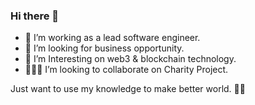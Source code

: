 ### Hi there 👋

- 🏢 I’m working as a lead software engineer.
- 🤔 I’m looking for business opportunity.
- 👯 I’m Interesting on web3 & blockchain technology.
- 🧑‍🤝‍🧑 I’m looking to collaborate on Charity Project.

Just want to use my knowledge to make better world. 👨‍💻
